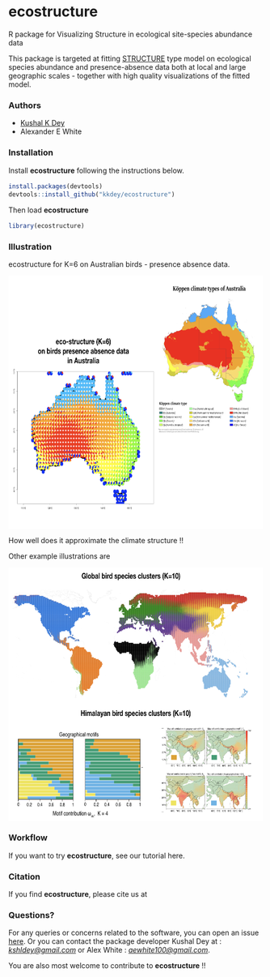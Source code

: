 # ecostructure
R package for Visualizing Structure in ecological site-species abundance data

This package is targeted at fitting [STRUCTURE](http://www.genetics.org/content/155/2/945)
type model on ecological species abundance and presence-absence data both at local
and large geographic scales - together with high quality visualizations of the fitted
model.

### Authors 

- [Kushal K Dey](https://kkdey.github.io) 
- Alexander E White

### Installation

Install **ecostructure** following the instructions below.



```R
install.packages(devtools)
devtools::install_github("kkdey/ecostructure")
```
Then load **ecostructure**

```R
library(ecostructure)
```

### Illustration

ecostructure for K=6 on Australian birds - presence absence data.

<img src="bin/ecostructure.001.png" alt="misc" height="500" width="700" align = "middle">


How well does it approximate the climate structure !!

Other example illustrations are

<img src="bin/ecostructure.002.png" alt="misc" height="500" width="700" align = "middle">


### Workflow

If you want to try **ecostructure**, see our tutorial here.

### Citation

If you find **ecostructure**, please cite us at

### Questions?

For any queries or concerns related to the software, you can open an issue [here](https://github.com/kkdey/ecostructure/issues). Or you can contact 
the package developer Kushal Dey at : *kshldey@gmail.com* or Alex White :
*aewhite100@gmail.com*.

You are also most welcome to contribute to **ecostructure** !!










